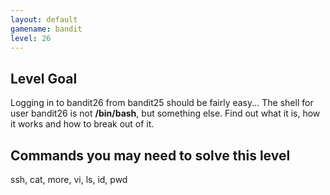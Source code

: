 ```yaml
---
layout: default
gamename: bandit
level: 26
---
```

Level Goal
----------
Logging in to bandit26 from bandit25 should be fairly easy...
The shell for user bandit26 is not **/bin/bash**, but something else.
Find out what it is, how it works and how to break out of it.

Commands you may need to solve this level
-----------------------------------------
ssh, cat, more, vi, ls, id, pwd

